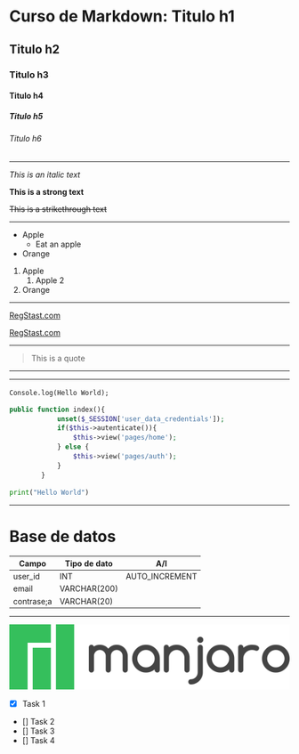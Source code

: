 <!-- Headings (Encabezados) -->

# Curso de Markdown: Titulo h1
## Titulo h2
### Titulo h3
#### Titulo h4
##### Titulo h5
###### Titulo h6

---

<!-- Fonts (Tipos de letra) -->

<!-- Texto en italica -->
*This is an italic text*

<!-- Texto en negritas -->
**This is a strong text**

<!-- Texto tachado -->
~~This is a strikethrough text~~

---

<!-- Unordered lists (Listas desordenadas) -->

* Apple
    * Eat an apple
* Orange

<!-- Ordered lists (Listas ordenadas) -->

1. Apple
    1. Apple 2
2. Orange

---

<!-- Links (Enlaces) -->

[RegStast.com](https://www.regstast.com)

<!-- Cambia el titulo cuando posicionas el cursor sobre la url -->

[RegStast.com](https://www.regstast.com "Custom title")

---

<!-- Quotes (Citas) -->

> This is a quote

<!-- Dividers (Lineas separadoras) -->

---
___

<!-- Como colocar codigo -->

`
Console.log(Hello World);
`

```php
public function index(){
            unset($_SESSION['user_data_credentials']);
            if($this->autenticate()){
                $this->view('pages/home');
            } else {
                $this->view('pages/auth');
            }
        }
```

```python
print("Hello World")
```
---

<!-- Tablas -->

# Base de datos

| Campo     |Tipo de dato    |A/I            |
|-----------|----------------|---------------|
| user_id   | INT            | AUTO_INCREMENT|
| email     | VARCHAR(200)   |               |
| contrase;a| VARCHAR(20)    |               |

---

<!-- Images (Imagenes) -->

![Manjaro logo](Images/Manjaro_logo_text.png "Manjaro Logo")

<!-- GitHub MarkDown (Reglas que solo nos provee GitHub) -->

* [x] Task 1
* [] Task 2
* [] Task 3
* [] Task 4
